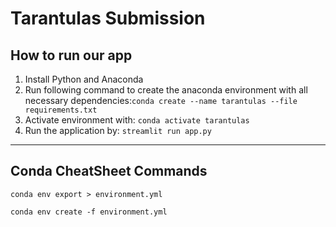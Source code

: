 # Tarantulas Submission

## How to run our app

1. Install Python and Anaconda
2. Run following command to create the anaconda environment with all necessary dependencies:`conda create --name tarantulas --file requirements.txt`
3. Activate environment with: `conda activate tarantulas`
4. Run the application by: `streamlit run app.py`

---

## Conda CheatSheet Commands

```
conda env export > environment.yml
```

```
conda env create -f environment.yml
```
